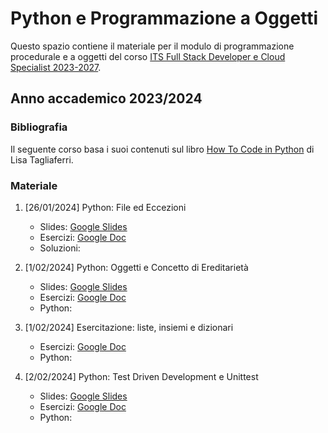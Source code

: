 # Python e Programmazione a Oggetti 

Questo spazio contiene il materiale per il modulo di programmazione procedurale e a oggetti del corso <a 
href="https://www.itsturismomarche.it/corsi/sviluppatore-software-its.php">ITS Full 
Stack 
Developer e Cloud Specialist 2023-2027</a>.

## Anno accademico 2023/2024


### Bibliografia

Il seguente corso basa i suoi contenuti sul libro <a href="https://www.digitalocean.com/community/books/digitalocean-ebook-how-to-code-in-python">How To Code in Python</a> di Lisa Tagliaferri.


### Materiale


1. [26/01/2024] Python: File ed Eccezioni
   * Slides: [Google Slides](https://docs.google.com/presentation/d/1vcHdX16_2cUWlwewkyQuIFZMaitTevPMVUbMznmTzLg/edit?usp=sharing)
   * Esercizi: [Google Doc](https://docs.google.com/document/d/1U-ycr4jLOiIwkO7Y0L5YFR-muVdwbW78a1dZCxqLdz4/edit?usp=sharing)
   * Soluzioni: 

2. [1/02/2024] Python: Oggetti e Concetto di Ereditarietà
   * Slides: [Google Slides]()
   * Esercizi: [Google Doc]()
   * Python: 

3. [1/02/2024] Esercitazione: liste, insiemi e dizionari
   * Esercizi: [Google Doc]()
   * Python: 

4. [2/02/2024] Python: Test Driven Development e Unittest
   * Slides: [Google Slides]()
   * Esercizi: [Google Doc]()
   * Python: 